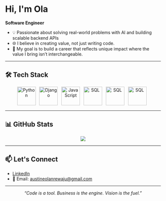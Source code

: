 # Hi, I'm Ola

**Software Engineer**  
- 💡 Passionate about solving real-world problems with AI and building scalable backend APIs 
- 🌐 I believe in creating value, not just writing code.  
- 🔮 My goal is to build a career that reflects unique impact where the value I bring isn’t interchangeable.

---

## 🛠️ Tech Stack

<p align="center">
  <img src="https://cdn.jsdelivr.net/gh/devicons/devicon/icons/python/python-original.svg" alt="Python" width="60" height="60"/>
  &nbsp;
   <img src="https://cdn.jsdelivr.net/gh/devicons/devicon/icons/django/django-plain.svg" alt="Django" width="60" height="60"/>
  &nbsp;
  <img src="https://cdn.jsdelivr.net/gh/devicons/devicon/icons/javascript/javascript-original.svg" alt="JavaScript" width="60" height="60"/>
  &nbsp;
  <img src="https://cdn.jsdelivr.net/gh/devicons/devicon/icons/mysql/mysql-original.svg" alt="SQL" width="60" height="60"/>
  &nbsp;
   <img src="https://cdn.jsdelivr.net/gh/devicons/devicon/icons/postgresql/postgresql-original.svg" alt="SQL" width="60" height="60"/>
  &nbsp;
   <img src="https://cdn.jsdelivr.net/gh/devicons/devicon/icons/docker/docker-original.svg" alt="SQL" width="60" height="60"/>
  &nbsp;
</p>

---


## 📊 GitHub Stats

<p align="center">
  <img src="https://github-readme-stats.vercel.app/api?username=olaaustine&show_icons=true&theme=radical" />
</p>

---

## 📫 Let's Connect

- [LinkedIn](https://www.linkedin.com/in/olaaustine)
- 📧 Email: austineolanrewaju@gmail.com

---

<p align="center"><em>“Code is a tool. Business is the engine. Vision is the fuel.”</em></p>


